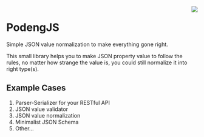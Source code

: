 <img src="https://raw.github.com/slaveofcode/podeng/master/logos/logo.png" align="right" />

# PodengJS

Simple JSON value normalization to make everything gone right.

This small library helps you to make JSON property value to follow the rules, no matter how strange the value is, you could still normalize it into right type(s).

## Example Cases

1. Parser-Serializer for your RESTful API
2. JSON value validator
3. JSON value normalization
4. Minimalist JSON Schema
5. Other...

